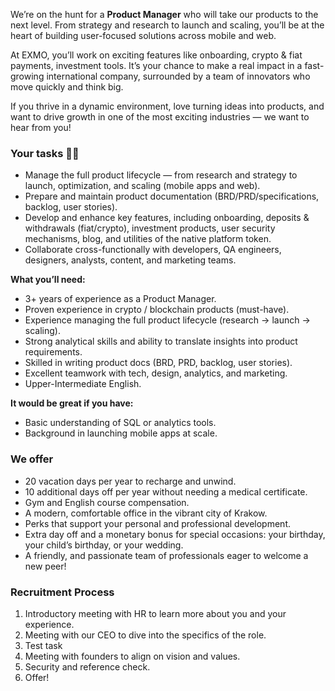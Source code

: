 We’re on the hunt for a **Product Manager** who will take our products to the
next level. From strategy and research to launch and scaling, you’ll be at the
heart of building user-focused solutions across mobile and web.

At EXMO, you’ll work on exciting features like onboarding, crypto & fiat
payments, investment tools. It’s your chance to make a real impact in a fast-
growing international company, surrounded by a team of innovators who move
quickly and think big.

If you thrive in a dynamic environment, love turning ideas into products, and
want to drive growth in one of the most exciting industries — we want to hear
from you!

### **Your tasks 🧑‍💻**

  * Manage the full product lifecycle — from research and strategy to launch, optimization, and scaling (mobile apps and web).
  * Prepare and maintain product documentation (BRD/PRD/specifications, backlog, user stories).
  * Develop and enhance key features, including onboarding, deposits & withdrawals (fiat/crypto), investment products, user security mechanisms, blog, and utilities of the native platform token.
  * Collaborate cross-functionally with developers, QA engineers, designers, analysts, content, and marketing teams.

**What you’ll need:**

  * 3+ years of experience as a Product Manager.
  * Proven experience in crypto / blockchain products (must-have).
  * Experience managing the full product lifecycle (research → launch → scaling).
  * Strong analytical skills and ability to translate insights into product requirements.
  * Skilled in writing product docs (BRD, PRD, backlog, user stories).
  * Excellent teamwork with tech, design, analytics, and marketing.
  * Upper-Intermediate English.

**It would be great if you have:**

  * Basic understanding of SQL or analytics tools.
  * Background in launching mobile apps at scale.

### **We offer**

  * 20 vacation days per year to recharge and unwind.
  * 10 additional days off per year without needing a medical certificate.
  * Gym and English course compensation.
  * A modern, comfortable office in the vibrant city of Krakow.
  * Perks that support your personal and professional development.
  * Extra day off and a monetary bonus for special occasions: your birthday, your child’s birthday, or your wedding.
  * A friendly, and passionate team of professionals eager to welcome a new peer!

### **Recruitment Process**

  1. Introductory meeting with HR to learn more about you and your experience.
  2. Meeting with our CEO to dive into the specifics of the role.
  3. Test task
  4. Meeting with founders to align on vision and values.
  5. Security and reference check.
  6. Offer!